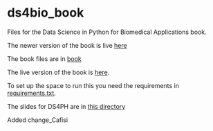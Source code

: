 # ds4bio_book
Files for the Data Science in Python for Biomedical Applications book.


The newer version of the book is live
[here](https://smart-stats.github.io/ds4bio_book/qbook/_book/index.html)

The book files are in
[book](https://github.com/smart-stats/ds4bio_book/tree/main/book)

The live version of the book is
[here](https://smart-stats.github.io/ds4bio_book/book/_build/html/intro.html).

To set up the space to run this you need the requirements in
[requirements.txt](https://github.com/smart-stats/ds4bio_book/blob/main/book/requirements.txt).

The slides for DS4PH are in [this directory](https://github.com/smart-stats/ds4bio_book/tree/main/slides/ds4ph)


Added change_Cafisi

